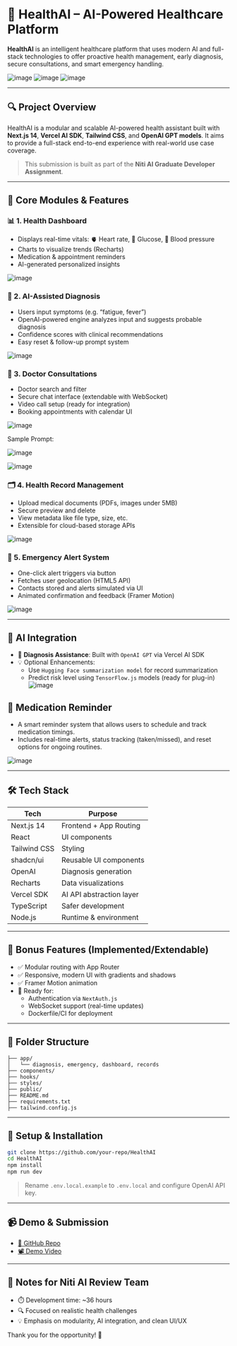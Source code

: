 
# 🧠 HealthAI – AI-Powered Healthcare Platform

**HealthAI** is an intelligent healthcare platform that uses modern AI and full-stack technologies to offer proactive health management, early diagnosis, secure consultations, and smart emergency handling.

![image](https://github.com/user-attachments/assets/c9de5ba8-6a75-4943-add5-f253923b22b2)
![image](https://github.com/user-attachments/assets/29f37dd4-74b4-4687-a76e-48e9cfebd7e7)
![image](https://github.com/user-attachments/assets/705e6185-fc9a-4d33-9f5d-18fe0e10a6fc)


---

## 🔍 Project Overview

HealthAI is a modular and scalable AI-powered health assistant built with **Next.js 14**, **Vercel AI SDK**, **Tailwind CSS**, and **OpenAI GPT models**. It aims to provide a full-stack end-to-end experience with real-world use case coverage.

> This submission is built as part of the **Niti AI Graduate Developer Assignment**.

---

## 🧩 Core Modules & Features

### 📊 1. **Health Dashboard**
- Displays real-time vitals: 🫀 Heart rate, 💉 Glucose, 🔵 Blood pressure
- Charts to visualize trends (Recharts)
- Medication & appointment reminders
- AI-generated personalized insights

![image](https://github.com/user-attachments/assets/ec7b673d-5a1b-4944-bb45-17141b1dabd3)


### 🧠 2. **AI-Assisted Diagnosis**
- Users input symptoms (e.g. “fatigue, fever”)
- OpenAI-powered engine analyzes input and suggests probable diagnosis
- Confidence scores with clinical recommendations
- Easy reset & follow-up prompt system

![image](https://github.com/user-attachments/assets/b5e7fea5-340e-4dc8-8bbb-5500d83d57df)

### 💬 3. **Doctor Consultations**
- Doctor search and filter
- Secure chat interface (extendable with WebSocket)
- Video call setup (ready for integration)
- Booking appointments with calendar UI

![image](https://github.com/user-attachments/assets/4df9c31a-3755-47b0-a468-a6186e8ff560)

Sample Prompt:

![image](https://github.com/user-attachments/assets/8a7e473a-123d-4403-8fad-75a9cb513dfe)


![image](https://github.com/user-attachments/assets/5803f06f-4953-4c73-975f-b1e0aa1e15bd)

### 🗂️ 4. **Health Record Management**
- Upload medical documents (PDFs, images under 5MB)
- Secure preview and delete
- View metadata like file type, size, etc.
- Extensible for cloud-based storage APIs

![image](https://github.com/user-attachments/assets/6ad7bef0-ee32-441d-8f22-a87f64cdf827)

### 🚨 5. **Emergency Alert System**
- One-click alert triggers via button
- Fetches user geolocation (HTML5 API)
- Contacts stored and alerts simulated via UI
- Animated confirmation and feedback (Framer Motion)

![image](https://github.com/user-attachments/assets/ea6623e6-a3ae-4ebd-86ba-fb0472bd831f)

---

## 🧠 AI Integration

- 🧠 **Diagnosis Assistance**: Built with `OpenAI GPT` via Vercel AI SDK
- 💡 Optional Enhancements:
  - Use `Hugging Face summarization model` for record summarization
  - Predict risk level using `TensorFlow.js` models (ready for plug-in)
![image](https://github.com/user-attachments/assets/8ad905d0-511a-4e6b-8645-16e2bde92f1e)


## 💊 Medication Reminder
- A smart reminder system that allows users to schedule and track medication timings.
- Includes real-time alerts, status tracking (taken/missed), and reset options for ongoing routines.

![image](https://github.com/user-attachments/assets/e5c884cc-5a83-4d2f-8cdf-7f1dede5e9b3)


---

## 🛠️ Tech Stack

| Tech         | Purpose                          |
|--------------|----------------------------------|
| Next.js 14   | Frontend + App Routing           |
| React        | UI components                    |
| Tailwind CSS | Styling                          |
| shadcn/ui    | Reusable UI components           |
| OpenAI       | Diagnosis generation             |
| Recharts     | Data visualizations              |
| Vercel SDK   | AI API abstraction layer         |
| TypeScript   | Safer development                |
| Node.js      | Runtime & environment            |

---

## 🧪 Bonus Features (Implemented/Extendable)
- ✅ Modular routing with App Router
- ✅ Responsive, modern UI with gradients and shadows
- ✅ Framer Motion animation
- 🧪 Ready for:
  - Authentication via `NextAuth.js`
  - WebSocket support (real-time updates)
  - Dockerfile/CI for deployment

---

## 📁 Folder Structure

```
├── app/
│   └── diagnosis, emergency, dashboard, records
├── components/
├── hooks/
├── styles/
├── public/
├── README.md
├── requirements.txt
├── tailwind.config.js
```

---

## 🚀 Setup & Installation

```bash
git clone https://github.com/your-repo/HealthAI
cd HealthAI
npm install
npm run dev
```

> Rename `.env.local.example` to `.env.local` and configure OpenAI API key.

---

## 📹 Demo & Submission

- [🔗 GitHub Repo]([https://github.com/yourname/health-ai](https://github.com/SAMRITHA-2026/Niti-Al-Graduate-Developer---HealthAI))
- [📽️ Demo Video](https://loom.com/demo-link)

---

## 📌 Notes for Niti AI Review Team

- ⏱️ Development time: ~36 hours
- 🔍 Focused on realistic health challenges
- 💡 Emphasis on modularity, AI integration, and clean UI/UX

Thank you for the opportunity! 🙏

